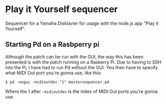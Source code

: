 # Play it Yourself sequencer

Sequencer for a Yamaha Disklavier for usage with the node.js app "Play it Yourself".

## Starting Pd on a Rasbperry pi

Although the patch can be run with the GUI, the way this has been presented is with the patch running on a Rasberry Pi. Due to having to SSH into the Pi, I have had to run Pd without the GUI. You then have to specify what MIDI Out port you're gonna use, like this:

```
$ pd -nogui -midioutdev "1" mastersequencer.pd
```

Where the 1 after `-midioutdev` is the index of MIDI Out ports you're gonna use.
